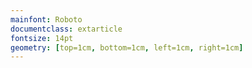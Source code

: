```yaml
---
mainfont: Roboto
documentclass: extarticle
fontsize: 14pt
geometry: [top=1cm, bottom=1cm, left=1cm, right=1cm]
---
```


